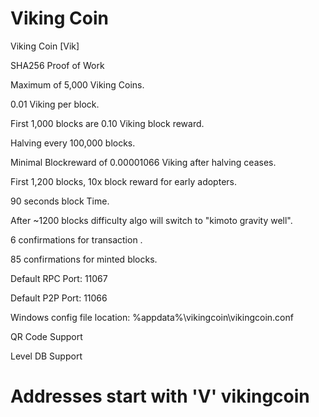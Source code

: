 Viking Coin
========

Viking Coin [Vik]

SHA256 Proof of Work

Maximum of 5,000 Viking Coins.

0.01 Viking per block.

First 1,000 blocks are 0.10 Viking block reward.

Halving every 100,000 blocks.

Minimal Blockreward of 0.00001066 Viking after halving ceases.

First 1,200 blocks, 10x block reward for early adopters.

90 seconds block Time.

After ~1200 blocks difficulty algo will switch to "kimoto gravity well".

6 confirmations for transaction .

85 confirmations for minted blocks.

Default RPC Port: 11067

Default P2P Port: 11066

Windows config file location: %appdata%\vikingcoin\vikingcoin.conf

QR Code Support

Level DB Support

Addresses start with 'V'
vikingcoin
==========

